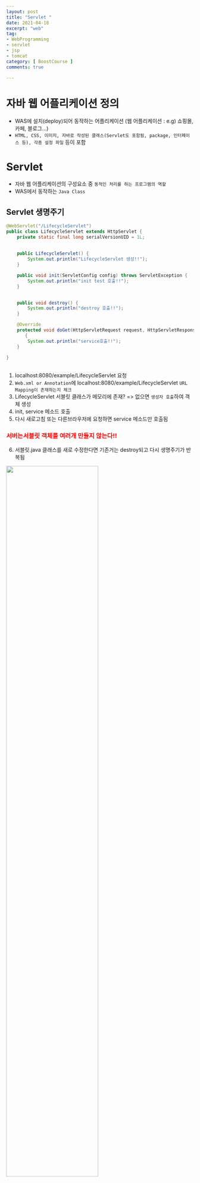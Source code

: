 ```yaml
---
layout: post
title: "Servlet "
date: 2021-04-18
excerpt: "web"
tag:
- WebProgramming
- servlet
- jsp
- tomcat
category: [ BoostCourse ]
comments: true

---
```


# 자바 웹 어플리케이션 정의

- WAS에 설치(deploy)되어 동작하는 어플리케이션 (웹 어플리케이션 : e.g) 쇼핑몰, 카페, 블로그...) 
- `HTML, CSS, 이미지, 자바로 작성된 클래스(Servlet도 포함됨, package, 인터페이스 등), 각종 설정 파일` 등이 포함


# Servlet
- 자바 웹 어플리케이션의 구성요소 중 `동적인 처리를 하는 프로그램의 역할`
- WAS에서 동작하는 `Java Class`

## Servlet 생명주기

```java
@WebServlet("/LifecycleServlet")
public class LifecycleServlet extends HttpServlet {
	private static final long serialVersionUID = 1L;
       
 
    public LifecycleServlet() {
        System.out.println("LifecycleServlet 생성!!");
    }

	public void init(ServletConfig config) throws ServletException {
		System.out.println("init test 호출!!");
	}

	
	public void destroy() {
		System.out.println("destroy 호출!!");
	}

	@Override
	protected void doGet(HttpServletRequest request, HttpServletResponse response) throws ServletException, IOException
       {
		System.out.println("service호출!!");		
	}
	
}
​
```

1. localhost:8080/example/LifecycleServlet 요청
2. `Web.xml or Annotation`에 localhost:8080/example/LifecycleServlet  `URL Mapping이 존재하는지 체크`
3. LifecycleServlet 서블릿 클래스가 메모리에 존재? => 없으면 `생성자 호출`하여 객체 생성
4. init, service 메소드 호출
5. 다시 새로고침 또는 다른브라우저에 요청하면 service 메소드만 호출됨

<h3 style="color:red">서버는서블릿 객체를 여러개 만들지 않는다!!</h3>

6. 서블릿.java 클래스를 새로 수정한다면 기존거는 destroy되고 다시 생명주기가 반복됨

<img src = "https://traveloving2030.github.io/jiwon/assets/img/post/부스트코스/10.PNG" width = "70%" />



## doGet, doPost

get, post 방식으로 서버에 요청시, <h3 style="color:red">service 메소드가 호출</h3>되면서 <h3 style="color:blue">자신의 doGet, doPost 메소드가 호출</h3>됨

- HttpServlet의 doGet(request, response)메소드, doPost(request, response)메소드 오버라이딩






# Request, Response 객체 이해

<img src = "https://traveloving2030.github.io/jiwon/assets/img/post/부스트코스/11.png" width = "70%" />

## HttpServletRequest

- http프로토콜의 request정보를 서블릿에게 전달하기 위한 목적으로 사용합니다.
- 헤더정보, 파라미터, 쿠키, URI, URL 등의 정보를 읽어 들이는 메소드를 가지고 있습니다.
- Body의 Stream을 읽어 들이는 메소드를 가지고 있습니다.

## HttpServletResponse

- WAS는 어떤 클라이언트가 요청을 보냈는지 알고 있고, 해당 클라이언트에게 응답을 보내기 위한 HttpServleResponse객체를 생성하여 서블릿에게 전달합니다.
- 서블릿은 해당 객체를 이용하여 content type, 응답코드, 응답 메시지등을 전송합니다.
